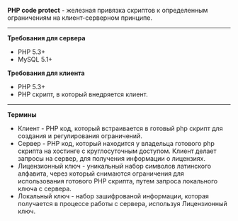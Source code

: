 <b>PHP code protect</b> - железная привязка скриптов к определенным ограничениям на клиент-серверном принципе.


<hr>


<b>Требования для сервера</b>

- PHP 5.3+
- MySQL 5.1+

<b>Требования для клиента</b>

- PHP 5.3+
- PHP скрипт, в который внедряется клиент.

<hr>

<b>Термины</b>

<ul>

<li>Клиент - PHP код, который встраивается в готовый php скрипт для создания и регулирования ограничений.</li>

<li>Сервер - PHP код, который находится у владельца готового php скрипта на хостинге с круглосуточным доступом.
 Клиент делает запросы на сервер, для получения информации о лицензиях.</li>
 
 <li>Лицензионный ключ - уникальный набор символов латинского алфавита, через который снимаются ограничения для использования готового PHP скрипта,
 путем запроса локального ключа с сервера.
 </li>
 
 <li>Локальный ключ - набор зашифрованой информации, которая получается в процессе работы с сервера,
  используя Лицензионный ключ.</li>
  
</ul>

































